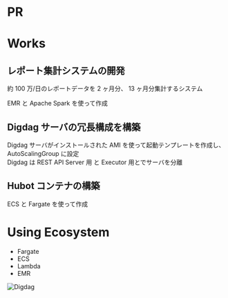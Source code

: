 # PR

# Works

## レポート集計システムの開発

約 100 万/日のレポートデータを 2 ヶ月分、 13 ヶ月分集計するシステム

EMR と Apache Spark を使って作成

## Digdag サーバの冗長構成を構築

Digdag サーバがインストールされた AMI を使って起動テンプレートを作成し、AutoScalingGroup に設定  
Digdag は REST API Server 用 と Executor 用とでサーバを分離

## Hubot コンテナの構築

ECS と Fargate を使って作成

# Using Ecosystem

- Fargate
- ECS
- Lambda
- EMR

![Digdag](/digdag.png 'Digdag')

